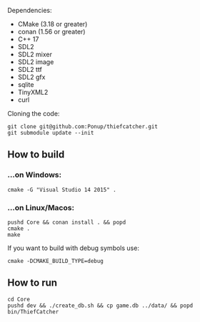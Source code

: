 
Dependencies:
* CMake (3.18 or greater)
* conan (1.56 or greater)
* C++ 17
* SDL2
* SDL2 mixer
* SDL2 image
* SDL2 ttf
* SDL2 gfx 
* sqlite
* TinyXML2
* curl

Cloning the code:
```
git clone git@github.com:Ponup/thiefcatcher.git
git submodule update --init
```

## How to build

### ...on Windows:

```shell
cmake -G "Visual Studio 14 2015" .
```

### ...on Linux/Macos:

```shell
pushd Core && conan install . && popd
cmake .
make
```

If you want to build with debug symbols use:
```
cmake -DCMAKE_BUILD_TYPE=debug
```

## How to run

```shell
cd Core
pushd dev && ./create_db.sh && cp game.db ../data/ && popd
bin/ThiefCatcher
```
